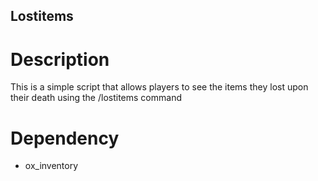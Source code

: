 ## Lostitems ##

# Description
This is a simple script that allows players to see the items they lost upon their death using the /lostitems command

# Dependency
- ox_inventory

